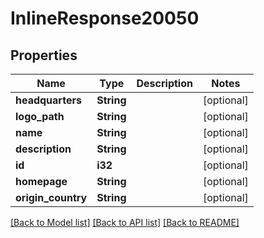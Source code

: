 # InlineResponse20050

## Properties

Name | Type | Description | Notes
------------ | ------------- | ------------- | -------------
**headquarters** | **String** |  | [optional] 
**logo_path** | **String** |  | [optional] 
**name** | **String** |  | [optional] 
**description** | **String** |  | [optional] 
**id** | **i32** |  | [optional] 
**homepage** | **String** |  | [optional] 
**origin_country** | **String** |  | [optional] 

[[Back to Model list]](../README.md#documentation-for-models) [[Back to API list]](../README.md#documentation-for-api-endpoints) [[Back to README]](../README.md)


